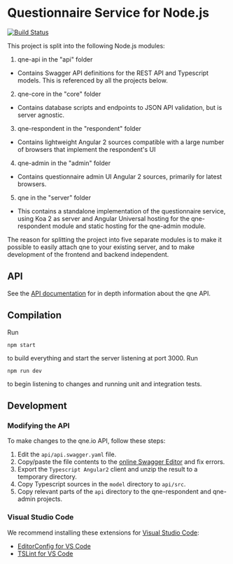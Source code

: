 # Questionnaire Service for Node.js

[![Build Status](https://travis-ci.org/filosofianakatemia/qne.svg?branch=master)](https://travis-ci.org/filosofianakatemia/qne)

This project is split into the following Node.js modules:

1. qne-api in the "api" folder
  * Contains Swagger API definitions for the REST API and Typescript models. This is referenced by all the projects below.
2. qne-core in the "core" folder
  * Contains database scripts and endpoints to JSON API validation, but is server agnostic.
3. qne-respondent in the "respondent" folder
  * Contains lightweight Angular 2 sources compatible with a large number of browsers that implement the respondent's UI
4. qne-admin in the "admin" folder
  * Contains questionnaire admin UI Angular 2 sources, primarily for latest browsers.
5. qne in the "server" folder
  * This contains a standalone implementation of the questionnaire service, using Koa 2 as server and Angular Universal hosting for the qne-respondent module and static hosting for the qne-admin module.

The reason for splitting the project into five separate modules is to make it possible to easily attach qne to your existing server, and to make development of the frontend and backend independent.

## API

See the [API documentation](docs/APIv1.md) for in depth information about the qne API.

## Compilation

Run

```
npm start
```

to build everything and start the server listening at port 3000. Run

```
npm run dev
```

to begin listening to changes and running unit and integration tests.

## Development

### Modifying the API

To make changes to the qne.io API, follow these steps:

1. Edit the `api/api.swagger.yaml` file.
2. Copy/paste the file contents to the [online Swagger Editor](http://editor.swagger.io) and fix errors.
3. Export the `Typescript Angular2` client and unzip the result to a temporary directory.
4. Copy Typescript sources in the `model` directory to `api/src`.
5. Copy relevant parts of the `api` directory to the qne-respondent and qne-admin projects.

### Visual Studio Code

We recommend installing these extensions for [Visual Studio Code](https://code.visualstudio.com/):
* [EditorConfig for VS Code](https://marketplace.visualstudio.com/items?itemName=EditorConfig.EditorConfig)
* [TSLint for VS Code](https://marketplace.visualstudio.com/items?itemName=eg2.tslint)